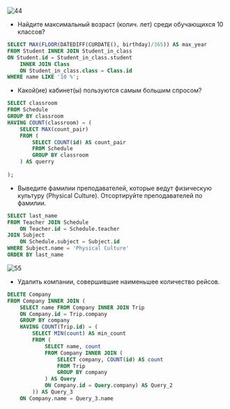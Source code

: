 
![44](https://user-images.githubusercontent.com/109433447/185190292-024dd410-703c-4025-a9c2-941b437b4fd2.PNG)
  
- Найдите максимальный возраст (колич. лет) среди обучающихся 10 классов?
  
``` sql
SELECT MAX(FLOOR(DATEDIFF(CURDATE(), birthday)/365)) AS max_year
FROM Student INNER JOIN Student_in_class
ON Student.id = Student_in_class.student
	INNER JOIN Class
	ON Student_in_class.class = Class.id
WHERE name LIKE '10 %';
```
- Какой(ие) кабинет(ы) пользуются самым большим спросом?
  
 
``` sql
SELECT classroom 
FROM Schedule
GROUP BY classroom 
HAVING COUNT(classroom) = (
    SELECT MAX(count_pair)
    FROM (
        SELECT COUNT(id) AS count_pair
        FROM Schedule
        GROUP BY classroom
    ) AS querry
    
);

```

- Выведите фамилии преподавателей, которые ведут физическую культуру (Physical Culture). Отcортируйте преподавателей по фамилии.
  
``` sql
SELECT last_name 
FROM Teacher JOIN Schedule 
	ON Teacher.id = Schedule.teacher 
JOIN Subject 
	ON Schedule.subject = Subject.id
WHERE Subject.name = 'Physical Culture'
ORDER BY last_name
```
 
![55](https://user-images.githubusercontent.com/109433447/184479525-db8d7888-0516-4828-a5ad-63c7812046d5.PNG)
  
- Удалить компании, совершившие наименьшее количество рейсов.
``` sql
DELETE Company 
FROM Company INNER JOIN (
	SELECT name FROM Company INNER JOIN Trip
	ON Company.id = Trip.company
	GROUP BY company
	HAVING COUNT(Trip.id) = (
		SELECT MIN(count) AS min_count
		FROM (
			SELECT name, count 
			FROM Company INNER JOIN (
				SELECT company, COUNT(id) AS count
				FROM Trip
				GROUP BY company
			) AS Query
			ON Company.id = Query.company) AS Query_2
		)) AS Query_3
	ON Company.name = Query_3.name	
```
